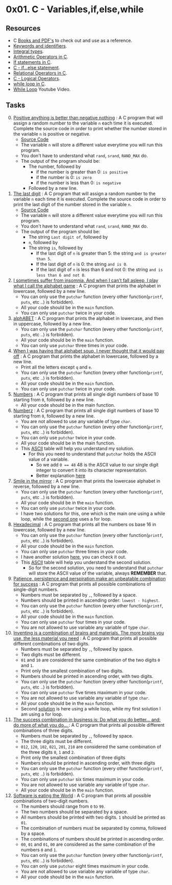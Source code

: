 # 0x01. C - Variables,if,else,while

## Resources

- C [Books and PDF's](../references) to check out and use as a reference.
- [Keywords and identifiers](https://publications.gbdirect.co.uk//c_book/chapter2/keywords_and_identifiers.html).
- [Integral types](https://publications.gbdirect.co.uk//c_book/chapter2/integral_types.html).
- [Arithmetic Operators in C](https://www.tutorialspoint.com/cprogramming/c_arithmetic_operators.htm).
- [If statements in C](https://www.cprogramming.com/tutorial/c/lesson2.html).
- [C - if...else statement](https://www.tutorialspoint.com/cprogramming/if_else_statement_in_c.htm).
- [Relational Operators in C](https://www.tutorialspoint.com/cprogramming/c_relational_operators.htm).
- [C - Logical Operators](https://fresh2refresh.com/c-programming/c-operators-expressions/c-logical-operators/).
- [while loop in C](https://www.tutorialspoint.com/cprogramming/c_while_loop.htm).
- [While Loop](https://youtu.be/Ju1LYO9pkaI) Youtube Video.

## Tasks

0. [Positive anything is better than negative nothing](./0-positive_or_negative.c) : A C program that will assign a random number to the variable `n` each time it is executed. Complete the source code in order to print whether the number stored in the variable `n` is positive or negative.
	- [Source Code](https://github.com/holbertonschool/0x01.c/blob/master/0-positive_or_negative_c)
	- The variable `n` will store a different value everytime you will run this program.
	- You don't have to understand what `rand`, `srand`, `RAND_MAX` do.
	- The output of the program should be:
		- The number, followed by
			- if the number is greater than 0: `is positive`
			- if the number is 0: `is zero`
			- if the number is less than 0: `is negative`
		- Followed by a new line.
1. [The last digit](./1-last_digit.c) : A C program that will assign a random number to the variable `n` each time it is executed. Complete the source code in order to print the last digit of the number stored in the variable `n`.
	- [Source Code](./https://github.com/holbertonschool/0x01.c/blob/master/1-last_digit_c)
	- The variable `n` will store a different value everytime you will run this program.
	- You don't have to understand what `rand`, `srand`, `RAND_MAX` do.
	-  The output of the program should be:
		- The string `Last digit of`, followed by
		- `n`, followed by
		- The string `is`, followed by
			- If the last digit of `n` is greater than 5: the string `and is greater than 5`.
			- If the last digit of `n` is 0: the string `and is 0`.
			- If the last digit of `n` is less than 6 and not 0: the string `and is less than 6 and not 0`.
2. [I sometimes suffer from insomnia. And when I can't fall asleep, I play what I call the alphabet game](./2-print_alphabet.c) : A C program that prints the alphabet in lowercase, followed by a new line.
	- You can only use the `putchar` function (every other function(`printf`, `puts`, etc ..) is forbidden).
	- All your code should be in the `main` function.
	- You can only use `putchar` twice in your code.
3. [alphABET](./3-print_alphabets.c) : A C program that prints the alphabet in lowercase, and then in uppercase, followed by a new line.
	- You can only use the `putchar` function (every other function(`printf`, `puts`, etc ..) is forbidden).
	- All your code should be in the `main` function.
	- You can only use `putchar` three times in your code.
4. [When I was having that alphabet soup, I never thought that it would pay off](./4-print_alphabt.c) : A C program that prints the alphabet in lowercase, followed by a new line.
	- Print all the letters except `q` and `e`.
	- You can only use the `putchar` function (every other function(`printf`, `puts`, etc ..) is forbidden).
	- All your code should be in the `main` function.
	- You can only use `putchar` twice in your code.
5. [Numbers](./5-print_numbers.c) : A C program that prints all single digit numbers of base 10 starting from `0`, followed by a new line.
	- All your code should be in the main function.
6. [Numberz](./6-print_numberz.c) : A C program that prints all single digit numbers of base 10 starting from `0`, followed by a new line.
	- You are not allowed to use any variable of type `char`.
	- You can only use the `putchar` function (every other function(`printf`, `puts`, etc ..) is forbidden).
	- You can only use `putchar` twice in your code.
	- All your code should be in the main function.
	- This [ASCII](https://ascii.cl/) table will help you understand my solution.
		- For this you need to understand that `putchar` holds the ASCII value of a variable.
			- So we add `0 == 48` 48 is the ASCII value to our single digit integer to convert it into its character representation.
			- Better explanation [here](https://stackoverflow.com/questions/21255038/what-does-putchar0-num-do)
7. [Smile in the mirror](./7-print_tebahpla.c) : A C program that prints the lowercase alphabet in reverse, followed by a new line.
	- You can only use the `putchar` function (every other function(`printf`, `puts`, etc ..) is forbidden).
	- All your code should be in the `main` function.
	- You can only use `putchar` twice in your code.
	- I have two solutions for this, one which is the main one using a while loop, while the [second one](./7-print_tebahpla.2.c) uses a for loop.
8. [Hexadecimal](./8-print_base16.c) : A C program that prints all the numbers os base 16 in lowercase, followed by a new line.
	- You can only use the `putchar` function (every other function(`printf`, `puts`, etc ..) is forbidden).
	- All your code should be in the `main` function.
	- You can only use `putchar` three times in your code.
	- I have another solution [here](./8-print_base16.2.c), you can check it out.
	- This [ASCII](https://ascii.cl/) table will help you understand the second solution.
		- So for the second solution, you need to understand that `putchar` will store the ASCII value of the variable, always **REMEMBER** that.
9. [Patience, persistence and perspiration make an unbeatable combination for success](./9-print_comb.c) : A C program that prints all possible combinations of single-digit numbers.
	- Numbers must be separated by `,`, followed by a space.
	- Numbers should be printed in ascending order: `lowest - highest`.
	- You can only use the `putchar` function (every other function(`printf`, `puts`, etc ..) is forbidden).
	- All your code should be in the `main` function.
	- You can only use `putchar` four times in your code.
	- You are not allowed to use variable any variable of type `char`.
10. [Inventing is a combination of brains and materials. The more brains you use, the less material you need](./100-print_comb3.c) : A C program that prints all possible different combinations of two digits.
	- Numbers must be separated by `,`, followed by space.
	- Two digits must be different.
	- `01` and `10` are considered the same combination of the two digits `0` and `1`.
	- Print only the smallest combination of two digits.
	- Numbers should be printed in ascending order, with two digits.
	- You can only use the `putchar` function (every other function(`printf`, `puts`, etc ..) is forbidden).
	- You can only use `putchar` five times maximum in your code.
	- You are not allowed to use variable any variable of type `char`.
	- All your code should be in the `main` function.
	- Second [solution](./100-print_comb3.2.c) is here using a while loop, while my first solution I am using a for loop.
11. [The success combination in business is: Do what you do better... and: do more of what you do... ](./101-print_comb4.c) : A C program that prints all possible different combinations of three digits.
	- Numbers must be separated by `,`, followed by space.
	- The three digits must be different.
	- `012`, `120`, `102`, `021`, `201`, `210` are considered the same combination of the three digits `0`, `1` and `2`.
	- Print only the smallest combination of three digits
	- Numbers should be printed in ascending order, with three digits
	- You can only use the `putchar` function (every other function(`printf`, `puts`, etc ..) is forbidden).
	- You can only use `putchar` six times maximum in your code.
	- You are not allowed to use variable any variable of type `char`.
	- All your code should be in the `main` function.
12. [Software is eating the World](./102-print_comb5.c) : A C program that prints all possible combinations of two-digit numbers.
	- The numbers should range from `0` to `99`.
	- The two numbers should be separated by a space.
	- All numbers should be printed with two digits. `1` should be printed as `01`.
	- The combination of numbers must be separated by comma, followed by a space.
	- The combinations of numbers should be printed in ascending order.
	- `00`, `01` and `01`, `00` are considered as the same combination of the numbers `0` and `1`.
	- You can only use the `putchar` function (every other function(`printf`, `puts`, etc ..) is forbidden).
	- You can only use `putchar` eight times maximum in your code.
	- You are not allowed to use variable any variable of type `char`.
	- All your code should be in the `main` function.
